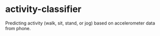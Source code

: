 # activity-classifier
Predicting activity (walk, sit, stand, or jog) based on accelerometer data from phone. 
